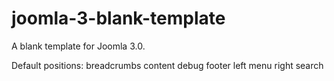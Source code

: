 joomla-3-blank-template
=======================

A blank template for Joomla 3.0.

Default positions:
breadcrumbs
content
debug
footer
left
menu
right
search